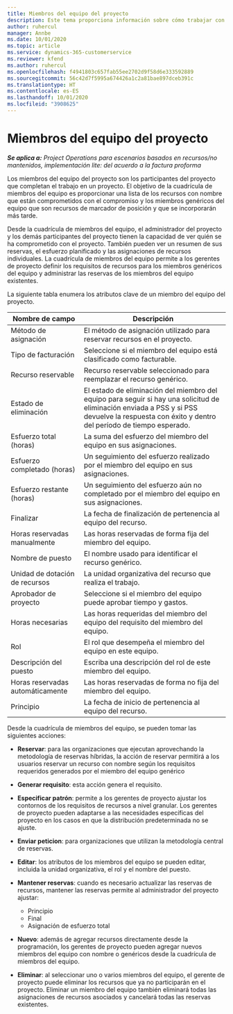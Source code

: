 ```yaml
---
title: Miembros del equipo del proyecto
description: Este tema proporciona información sobre cómo trabajar con la información, los atributos y la programación de los miembros del equipo del proyecto.
author: ruhercul
manager: Annbe
ms.date: 10/01/2020
ms.topic: article
ms.service: dynamics-365-customerservice
ms.reviewer: kfend
ms.author: ruhercul
ms.openlocfilehash: f4941803c657fab55ee2702d9f58d6e333592889
ms.sourcegitcommit: 56c42d7f5995a674426a1c2a81bae897dceb391c
ms.translationtype: HT
ms.contentlocale: es-ES
ms.lasthandoff: 10/01/2020
ms.locfileid: "3908625"
---
```

# <a name="project-team-members"></a>Miembros del equipo del proyecto

_**Se aplica a:** Project Operations para escenarios basados en recursos/no mantenidos, implementación lite: del acuerdo a la factura proforma_

Los miembros del equipo del proyecto son los participantes del proyecto que completan el trabajo en un proyecto. El objetivo de la cuadrícula de miembros del equipo es proporcionar una lista de los recursos con nombre que están comprometidos con el compromiso y los miembros genéricos del equipo que son recursos de marcador de posición y que se incorporarán más tarde.

Desde la cuadrícula de miembros del equipo, el administrador del proyecto y los demás participantes del proyecto tienen la capacidad de ver quién se ha comprometido con el proyecto. También pueden ver un resumen de sus reservas, el esfuerzo planificado y las asignaciones de recursos individuales. La cuadrícula de miembros del equipo permite a los gerentes de proyecto definir los requisitos de recursos para los miembros genéricos del equipo y administrar las reservas de los miembros del equipo existentes.

La siguiente tabla enumera los atributos clave de un miembro del equipo del proyecto.

| Nombre de campo          | Descripción                                                                                                                                                                  |
|--------------------------|-----------------------------------------------------------------------------------------------------------------------------------------------------------------------------------|
| Método de asignación        | El método de asignación utilizado para reservar recursos en el proyecto.                                                                         |
| Tipo de facturación             | Seleccione si el miembro del equipo está clasificado como facturable.                                                                                                                                       |
| Recurso reservable        | Recurso reservable seleccionado para reemplazar el recurso genérico.                                                                                                                   |
| Estado de eliminación            | El estado de eliminación del miembro del equipo para seguir si hay una solicitud de eliminación enviada a PSS y si PSS devuelve la respuesta con éxito y dentro del período de tiempo esperado. |
| Esfuerzo total (horas)     | La suma del esfuerzo del miembro del equipo en sus asignaciones.                                                                                                                         |
| Esfuerzo completado (horas) | Un seguimiento del esfuerzo realizado por el miembro del equipo en sus asignaciones.                                                                                           |
| Esfuerzo restante (horas) | Un seguimiento del esfuerzo aún no completado por el miembro del equipo en sus asignaciones.                                                                                    |
| Finalizar                   | La fecha de finalización de pertenencia al equipo del recurso.                                                                                                                                            |
| Horas reservadas manualmente        | Las horas reservadas de forma fija del miembro del equipo.                                                                                                                                                                |
| Nombre de puesto            | El nombre usado para identificar el recurso genérico.                                                                                                                                   |
| Unidad de dotación de recursos          | La unidad organizativa del recurso que realiza el trabajo.                                                                                                                      |
| Aprobador de proyecto         | Seleccione si el miembro del equipo puede aprobar tiempo y gastos.                                                                                                                     |
| Horas necesarias           | Las horas requeridas del miembro del equipo del requisito del miembro del equipo.                                                                                                                       |
| Rol                     | El rol que desempeña el miembro del equipo en este equipo.                                                                                                                                |
| Descripción del puesto     | Escriba una descripción del rol de este miembro del equipo.                                                                                                                             |
| Horas reservadas automáticamente        | Las horas reservadas de forma no fija del miembro del equipo.                                                                                                                                                                 |
| Principio                    | La fecha de inicio de pertenencia al equipo del recurso.                                                                                                                                          |

Desde la cuadrícula de miembros del equipo, se pueden tomar las siguientes acciones:

- **Reservar**: para las organizaciones que ejecutan aprovechando la metodología de reservas híbridas, la acción de reservar permitirá a los usuarios reservar un recurso con nombre según los requisitos requeridos generados por el miembro del equipo genérico
- **Generar requisito**: esta acción genera el requisito.
- **Especificar patrón**: permite a los gerentes de proyecto ajustar los contornos de los requisitos de recursos a nivel granular. Los gerentes de proyecto pueden adaptarse a las necesidades específicas del proyecto en los casos en que la distribución predeterminada no se ajuste.
- **Enviar peticion**: para organizaciones que utilizan la metodología central de reservas.
- **Editar**: los atributos de los miembros del equipo se pueden editar, incluida la unidad organizativa, el rol y el nombre del puesto.
- **Mantener reservas**: cuando es necesario actualizar las reservas de recursos, mantener las reservas permite al administrador del proyecto ajustar:

    - Principio
    - Final
    - Asignación de esfuerzo total

- **Nuevo**: además de agregar recursos directamente desde la programación, los gerentes de proyecto pueden agregar nuevos miembros del equipo con nombre o genéricos desde la cuadrícula de miembros del equipo.
- **Eliminar**: al seleccionar uno o varios miembros del equipo, el gerente de proyecto puede eliminar los recursos que ya no participarán en el proyecto. Eliminar un miembro del equipo también eliminará todas las asignaciones de recursos asociados y cancelará todas las reservas existentes.
